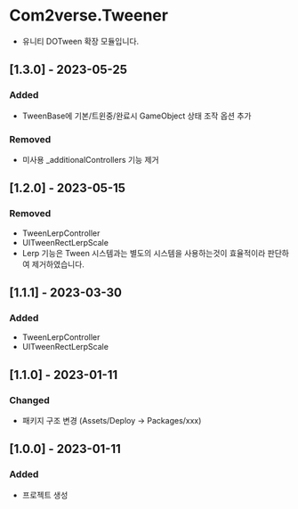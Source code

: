 # Com2verse.Tweener

- 유니티 DOTween 확장 모듈입니다.

## [1.3.0] - 2023-05-25

### Added

- TweenBase에 기본/트윈중/완료시 GameObject 상태 조작 옵션 추가

### Removed

- 미사용 _additionalControllers 기능 제거

## [1.2.0] - 2023-05-15

### Removed

- TweenLerpController
- UITweenRectLerpScale
- Lerp 기능은 Tween 시스템과는 별도의 시스템을 사용하는것이 효율적이라 판단하여 제거하였습니다.

## [1.1.1] - 2023-03-30

### Added

- TweenLerpController
- UITweenRectLerpScale

## [1.1.0] - 2023-01-11

### Changed

- 패키지 구조 변경 (Assets/Deploy -> Packages/xxx)

## [1.0.0] - 2023-01-11

### Added

- 프로젝트 생성
